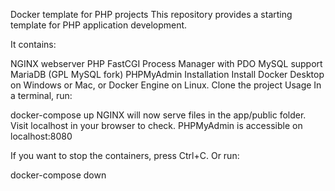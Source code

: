 Docker template for PHP projects
This repository provides a starting template for PHP application development.

It contains:

NGINX webserver
PHP FastCGI Process Manager with PDO MySQL support
MariaDB (GPL MySQL fork)
PHPMyAdmin
Installation
Install Docker Desktop on Windows or Mac, or Docker Engine on Linux.
Clone the project
Usage
In a terminal, run:

docker-compose up
NGINX will now serve files in the app/public folder. Visit localhost in your browser to check. PHPMyAdmin is accessible on localhost:8080

If you want to stop the containers, press Ctrl+C. Or run:

docker-compose down
